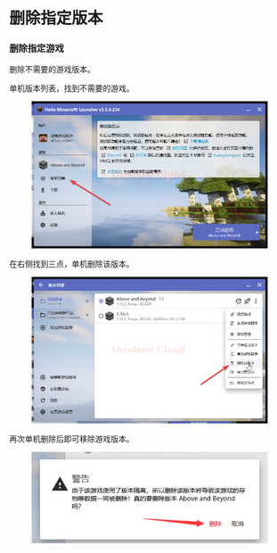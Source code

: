 # 删除指定版本

### 删除指定游戏

删除不需要的游戏版本。

单机版本列表，找到不需要的游戏。

<figure><img src="../../../../../.gitbook/assets/javaw_m9KtPTQhTS.png" alt=""><figcaption></figcaption></figure>

在右侧找到三点，单机删除该版本。

<figure><img src="../../../../../.gitbook/assets/javaw_dhb1SyIcy2.png" alt=""><figcaption></figcaption></figure>

再次单机删除后即可移除游戏版本。

<figure><img src="../../../../../.gitbook/assets/image (1) (1).png" alt=""><figcaption></figcaption></figure>
